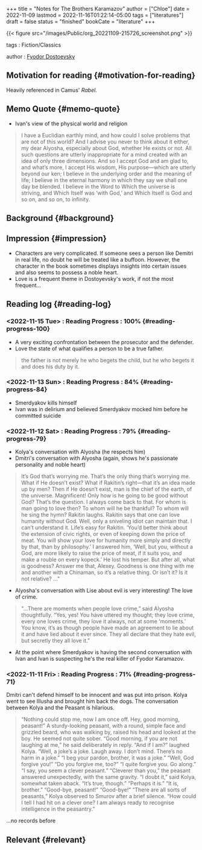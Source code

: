 +++
title = "Notes for The Brothers Karamazov"
author = ["Chloe"]
date = 2022-11-09
lastmod = 2022-11-16T01:22:14-05:00
tags = ["literatures"]
draft = false
status = "finished"
bookCate = "literature"
+++

{{< figure src="/images/Public/org_20221109-215726_screenshot.png" >}}

tags
: Fiction/Classics

author
: [Fyodor Dostoevsky](https://en.wikipedia.org/wiki/Fyodor_Dostoevsky)


## Motivation for reading {#motivation-for-reading}

Heavily referenced in Camus' _Rabel_.


## Memo Quote {#memo-quote}

-   Ivan's view of the physical world and religion

> I have a Euclidian earthly mind, and how could I solve problems that are not of this world? And I advise you never to think about it either, my dear Alyosha, especially about God, whether He exists or not. All such questions are utterly inappropriate for a mind created with an idea of only three dimensions. And so I accept God and am glad to, and what’s more, I accept His wisdom, His purpose—which are utterly beyond our ken; I believe in the underlying order and the meaning of life; I believe in the eternal harmony in which they say we shall one day be blended. I believe in the Word to Which the universe is striving, and Which Itself was ‘with God,’ and Which Itself is God and so on, and so on, to infinity.


## Background {#background}


## Impression {#impression}

-   Characters are very complicated. If someone sees a person like Demitri in
    real life, no doubt he will be treated like a buffoon. However,
    the character in the book sometimes displays insights into certain
    issues and also seems to possess a noble heart.
-   Love is a frequent theme in Dostoyevsky's work, if not the most
    frequent...


## Reading log {#reading-log}


### <span class="timestamp-wrapper"><span class="timestamp">&lt;2022-11-15 Tue&gt; </span></span> : Reading Progress : 100% {#reading-progress-100}

-   A very exciting confrontation between the prosecutor and the defender.
-   Love the state of what qualifies a person to be a true father.

> the father is not merely he who begets the child, but he who begets it and does his duty by it.


### <span class="timestamp-wrapper"><span class="timestamp">&lt;2022-11-13 Sun&gt; </span></span> : Reading Progress : 84% {#reading-progress-84}

-   Smerdyakov kills himself
-   Ivan was in delirium and believed Smerdyakov mocked him before he
    committed suicide


### <span class="timestamp-wrapper"><span class="timestamp">&lt;2022-11-12 Sat&gt; </span></span> : Reading Progress : 79% {#reading-progress-79}

-   Kolya's conversation with Alyosha (he respects him)
-   Dmitri's conversation with Alyosha (again, shows he's passionate
    personality and noble heart)

> It’s God that’s worrying me. That’s the only thing that’s worrying me. What if He doesn’t exist? What if Rakitin’s right—that it’s an idea made up by men? Then if He doesn’t exist, man is the chief of the earth, of the universe. Magnificent! Only how is he going to be good without God? That’s the question. I always come back to that. For whom is man going to love then? To whom will he be thankful? To whom will he sing the hymn? Rakitin laughs. Rakitin says that one can love humanity without God. Well, only a sniveling idiot can maintain that. I can’t understand it. Life’s easy for Rakitin. ‘You’d better think about the extension of civic rights, or even of keeping down the price of meat. You will show your love for humanity more simply and directly by that, than by philosophy.’ I answered him, ‘Well, but you, without a God, are more likely to raise the price of meat, if it suits you, and make a rouble on every kopeck.’ He lost his temper. But after all, what is goodness? Answer me that, Alexey. Goodness is one thing with me and another with a Chinaman, so it’s a relative thing. Or isn’t it? Is it not relative? ..."

-   Alyosha's conversation with Lise about evil is very interesting! The
    love of crime.

> "...There are moments when people love crime,” said Alyosha thoughtfully. “Yes, yes! You have uttered my thought; they love crime, every one loves crime, they love it always, not at some ‘moments.’ You know, it’s as though people have made an agreement to lie about it and have lied about it ever since. They all declare that they hate evil, but secretly they all love it.”

-   At the point where Smerdyakov is having the second conversation with
    Ivan and Ivan is suspecting he's the real killer of Fyodor Karamazov.


### <span class="timestamp-wrapper"><span class="timestamp">&lt;2022-11-11 Fri&gt; </span></span> : Reading Progress : 71% {#reading-progress-71}

Dmitri can't defend himself to be innocent and was put into prison.
Kolya went to see Illusha and brought him back the dogs.
The conversation between Kolya and the Peasant is hilarious.

> “Nothing could stop me, now I am once off. Hey, good morning,
> peasant!” A sturdy-looking peasant, with a round, simple face and
> grizzled beard, who was walking by, raised his head and looked at the
> boy. He seemed not quite sober.
> “Good morning, if you are not laughing at me,” he said deliberately in
> reply.
> “And if I am?” laughed Kolya.
> “Well, a joke’s a joke. Laugh away. I don’t mind. There’s no harm in a joke.”
> “I beg your pardon, brother, it was a joke.”
> “Well, God forgive you!”
> “Do you forgive me, too?”
> “I quite forgive you. Go along.”
> “I say, you seem a clever peasant.”
> “Cleverer than you,” the peasant answered unexpectedly, with the same gravity. “I doubt it,”
> said Kolya, somewhat taken aback.
> “It’s true, though.” “Perhaps it is.”
> “It is, brother.”
> “Good-bye, peasant!”
> “Good-bye!”
> “There are all sorts of peasants,” Kolya observed to Smurov after a brief
> silence. “How could I tell I had hit on a clever one? I am always
> ready to recognise intelligence in the peasantry.”

...no records before


## Relevant {#relevant}
